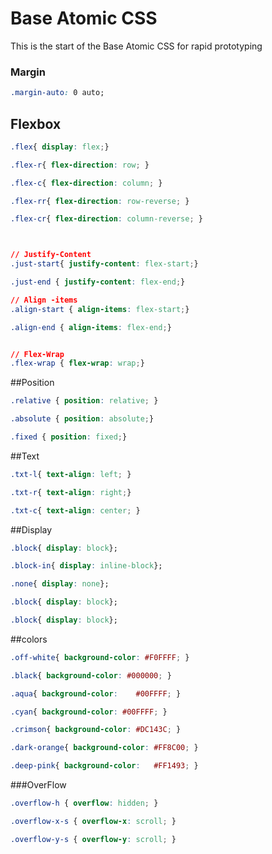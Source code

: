 Base Atomic CSS     
=============================

This is the start of the Base Atomic CSS for rapid prototyping 

### Margin

```css
.margin-auto: 0 auto; 
```

## Flexbox 

```css
.flex{ display: flex;}

.flex-r{ flex-direction: row; }

.flex-c{ flex-direction: column; }

.flex-rr{ flex-direction: row-reverse; }

.flex-cr{ flex-direction: column-reverse; }



// Justify-Content
.just-start{ justify-content: flex-start;}

.just-end { justify-content: flex-end;}

// Align -items 
.align-start { align-items: flex-start;}

.align-end { align-items: flex-end;}


// Flex-Wrap 
.flex-wrap { flex-wrap: wrap;}

```

##Position
```css
.relative { position: relative; }

.absolute { position: absolute;}

.fixed { position: fixed;}
```

##Text
```css
.txt-l{ text-align: left; }

.txt-r{ text-align: right;}

.txt-c{ text-align: center; }
```

##Display
```css
.block{ display: block}; 

.block-in{ display: inline-block}; 

.none{ display: none}; 

.block{ display: block}; 

.block{ display: block}; 
```

##colors
```css
.off-white{ background-color: #F0FFFF; }

.black{ background-color: #000000; }

.aqua{ background-color: 	#00FFFF; }

.cyan{ background-color: #00FFFF; }

.crimson{ background-color: #DC143C; }

.dark-orange{ background-color: #FF8C00; }

.deep-pink{ background-color: 	#FF1493; }
```

###OverFlow 
```css
.overflow-h { overflow: hidden; }

.overflow-x-s { overflow-x: scroll; }

.overflow-y-s { overflow-y: scroll; }
```